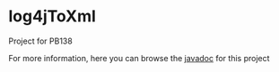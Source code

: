 # log4jToXml
Project for PB138

For more information, here you can browse the [javadoc](http://xstefank.github.io/log4jToXml/apidocs/index.html) for this project
